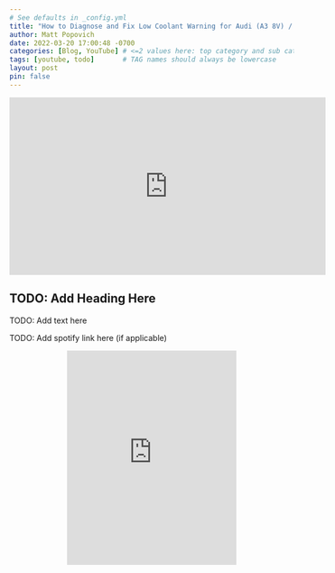 ```yaml
---
# See defaults in _config.yml
title: "How to Diagnose and Fix Low Coolant Warning for Audi (A3 8V) / VW"
author: Matt Popovich
date: 2022-03-20 17:00:48 -0700
categories: [Blog, YouTube] # <=2 values here: top category and sub category
tags: [youtube, todo]       # TAG names should always be lowercase
layout: post
pin: false
---
```


<div style="text-align:center">
<iframe width="560" height="315" 
src="https://www.youtube.com/embed/rRbSVmFteuY"
frameborder="0" 
allow="accelerometer; autoplay; clipboard-write; encrypted-media; gyroscope; picture-in-picture" 
allowfullscreen></iframe>
</div>


## TODO: Add Heading Here
TODO: Add text here


TODO: Add spotify link here (if applicable)
<div style="text-align:center">
<iframe
src="https://open.spotify.com/embed/track/29gVTYMqXVV47mrY4qkm4b" 
width="300" height="380" frameborder="0" 
allowtransparency="true" 
allow="encrypted-media">
</iframe>
</div>

